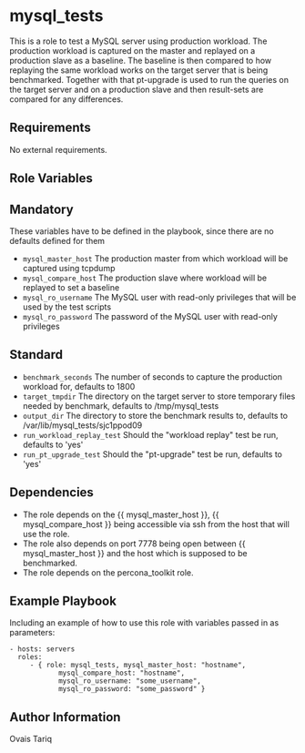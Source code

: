 mysql_tests
===============
This is a role to test a MySQL server using production workload. The production workload is captured on the master and replayed on a production slave as a baseline. 
The baseline is then compared to how replaying the same workload works on the target server that is being benchmarked. 
Together with that pt-upgrade is used to run the queries on the target server and on a production slave and then result-sets are compared for any differences.

Requirements
------------

No external requirements.

Role Variables
--------------

## Mandatory
These variables have to be defined in the playbook, since there are no defaults defined for them
* `mysql_master_host` The production master from which workload will be captured using tcpdump
* `mysql_compare_host` The production slave where workload will be replayed to set a baseline
* `mysql_ro_username` The MySQL user with read-only privileges that will be used by the test scripts 
* `mysql_ro_password` The password of the MySQL user with read-only privileges

## Standard
* `benchmark_seconds` The number of seconds to capture the production workload for, defaults to 1800
* `target_tmpdir` The directory on the target server to store temporary files needed by benchmark, defaults to /tmp/mysql_tests
* `output_dir` The directory to store the benchmark results to, defaults to /var/lib/mysql_tests/sjc1ppod09
* `run_workload_replay_test` Should the "workload replay" test be run, defaults to 'yes'
* `run_pt_upgrade_test` Should the "pt-upgrade" test be run, defaults to 'yes'

Dependencies
------------

* The role depends on the {{ mysql_master_host }}, {{ mysql_compare_host }} being accessible via ssh from the host that will use the role.
* The role also depends on port 7778 being open between {{ mysql_master_host }} and the host which is supposed to be benchmarked.
* The role depends on the percona_toolkit role.

Example Playbook
-------------------------

Including an example of how to use this role with variables passed in as parameters:

    - hosts: servers
      roles:
         - { role: mysql_tests, mysql_master_host: "hostname", 
                mysql_compare_host: "hostname", 
                mysql_ro_username: "some_username",
                mysql_ro_password: "some_password" }

Author Information
------------------

Ovais Tariq
